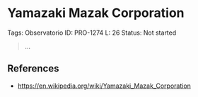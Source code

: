 # Yamazaki Mazak Corporation

Tags: Observatorio
ID: PRO-1274
L: 26
Status: Not started

> …
> 

## References

- https://en.wikipedia.org/wiki/Yamazaki_Mazak_Corporation